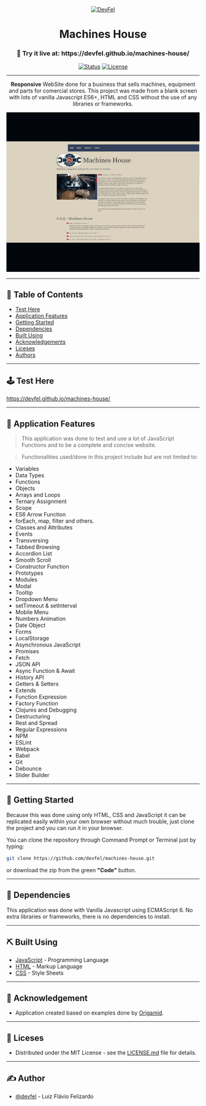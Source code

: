 <p align="center">
  <a href="https://devfel.com/" rel="noopener">
 <img  src="https://devfel.com/imgs/devfel-logo-01.JPG" alt="DevFel"></a>
</p>

<h1 align="center">Machines House</h1>
<h3 align="center"> 🔗 Try it live at: https://devfel.github.io/machines-house/ </h3>

<div align="center">

[![Status](https://img.shields.io/badge/status-active-success.svg)]()
[![License](https://img.shields.io/badge/license-MIT-blue.svg)](/LICENSE)

</div>

---

<p align="center"> 
<b>Responsive</b> WebSite done for a business that sells machines, equipment and parts for comercial stores. This project was made from a blank screen with lots of vanilla Javascript ES6+, HTML and CSS without the use of any libraries or frameworks.
</p>
  <p align="center">
  <a href="https://devfel.github.io/machines-house/" rel="noopener">
 <img  width="600px" src="./img/machines-house.gif" alt="Machines House"></a>
</p>

---

## 📝 Table of Contents

- [Test Here](#live)
- [Application Features](#features)
- [Getting Started](#getting_started)
- [Dependencies](#dependencies)
- [Built Using](#built_using)
- [Acknowledgements](#acknowledgements)
- [Liceses](#licenses)
- [Authors](#authors)

---

## 🕹 Test Here <a name = "live"></a>

https://devfel.github.io/machines-house/

---

## 🧐 Application Features <a name = "features"></a>

> This application was done to test and use a lot of JavaScript Functions and to be a complete and concise website. 

> Functionalities used/done in this project include but are not limited to:
- Variables
- Data Types
- Functions
- Objects
- Arrays and Loops
- Ternary Assignment
- Scope
- ES6 Arrow Function
- forEach, map, filter and others.
- Classes and Attributes
- Events
- Transversing
- Tabbed Browsing
- Accordion List
- Smooth Scroll
- Constructor Function
- Prototypes
- Modules
- Modal
- Tooltip
- Dropdown Menu
- setTimeout & setInterval
- Mobile Menu
- Numbers Animation
- Date Object
- Forms
- LocalStorage
- Asynchronous JavaScript
- Promises
- Fetch
- JSON API
- Async Function & Await
- History API
- Getters & Setters
- Extends
- Function Expression
- Factory Function
- Clojures and Debugging
- Destructuring
- Rest and Spread
- Regular Expressions
- NPM
- ESLint
- Webpack
- Babel
- Git
- Debounce
- Slider Builder

---

## 🏁 Getting Started <a name = "getting_started"></a>

Because this was done using only HTML, CSS and JavaScript it can be replicated easily within your own browser without much trouble, just clone the project and you can run it in your browser.

You can clone the repository through Command Prompt or Terminal just by typing:

```sh
git clone https://github.com/devfel/machines-house.git
```

or download the zip from the green **"Code"** button.

---

## 🔁 Dependencies <a name = "dependencies"></a>

This application was done with Vanilla Javascript using ECMAScript 6. 
No extra libraries or frameworks, there is no dependencies to install.

---

## ⛏️ Built Using <a name = "built_using"></a>

- [JavaScript](https://www.javascript.com/) - Programming Language
- [HTML](https://pt.wikipedia.org/wiki/HTML) - Markup Language
- [CSS](https://en.wikipedia.org/wiki/CSS) - Style Sheets

---

## 🎉 Acknowledgement  <a name = "acknowledgements"></a>

- Application created based on examples done by [Origamid](https://www.origamid.com/).

---

## 📝 Liceses <a name = "licenses"></a>

- Distributed under the MIT License - see the [LICENSE.md](https://github.com/devfel/machines-house/blob/master/LICENSE.md) file for details.

---

## ✍️ Author <a name = "authors"></a>

- [@devfel](https://devfel.com/) - Luiz Flávio Felizardo

